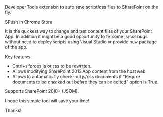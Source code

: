 Developer Tools extension to auto save script/css files to SharePoint on the fly.

SPush in Chrome Store

It is the quickest way to change and test content files of your SharePoint App. 
In addition it might be a good opportunity to fix some js/css bugs without need to deploy scripts using Visual Studio or provide new package of the app.

Key features:

* Cntrl+s forces js or css to be rewritten.
* Allows modifying SharePoint 2013 App content from the host web
* Allows to automatically check-out js/css documents if "Require documents to be checked out before they can be edited" option is True.

Supports SharePoint 2010+ (JSOM).

I hope this simple tool will save your time!

Thanks!
